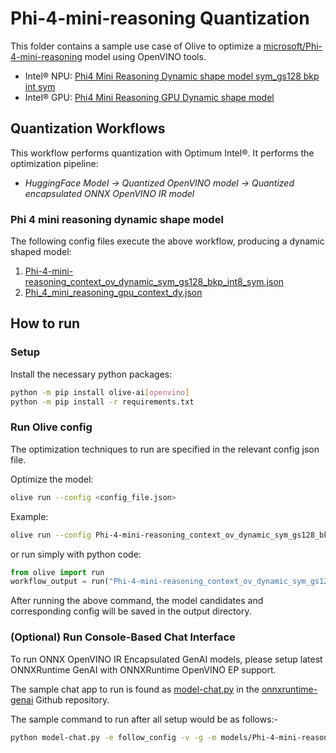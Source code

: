 # Phi-4-mini-reasoning Quantization

This folder contains a sample use case of Olive to optimize a [microsoft/Phi-4-mini-reasoning](https://huggingface.co/microsoft/Phi-4-mini-reasoning) model using OpenVINO tools.

- Intel® NPU: [Phi4 Mini Reasoning Dynamic shape model sym_gs128 bkp int sym](#dynamic-shape-model-sym-gs128-bkp-int8-sym)
- Intel® GPU: [Phi4 Mini Reasoning GPU Dynamic shape model ](#Phi_4_mini_reasoning_gpu_context_dy)

## Quantization Workflows

This workflow performs quantization with Optimum Intel®. It performs the optimization pipeline:

- *HuggingFace Model -> Quantized OpenVINO model -> Quantized encapsulated ONNX OpenVINO IR model*

### Phi 4 mini reasoning dynamic shape model

The following config files execute the above workflow, producing a dynamic shaped model:

1. [Phi-4-mini-reasoning_context_ov_dynamic_sym_gs128_bkp_int8_sym.json](Phi-4-mini-reasoning_context_ov_dynamic_sym_gs128_bkp_int8_sym.json)
2. [Phi_4_mini_reasoning_gpu_context_dy.json](Phi_4_mini_reasoning_gpu_context_dy.json)

## How to run

### Setup

Install the necessary python packages:

```bash
python -m pip install olive-ai[openvino]
python -m pip install -r requirements.txt
```

### Run Olive config

The optimization techniques to run are specified in the relevant config json file.

Optimize the model:

```bash
olive run --config <config_file.json>
```

Example:

```bash
olive run --config Phi-4-mini-reasoning_context_ov_dynamic_sym_gs128_bkp_int8_sym.json
```

or run simply with python code:

```python
from olive import run
workflow_output = run("Phi-4-mini-reasoning_context_ov_dynamic_sym_gs128_bkp_int8_sym.json")
```

After running the above command, the model candidates and corresponding config will be saved in the output directory.

### (Optional) Run Console-Based Chat Interface

To run ONNX OpenVINO IR Encapsulated GenAI models, please setup latest ONNXRuntime GenAI with ONNXRuntime OpenVINO EP support.

The sample chat app to run is found as [model-chat.py](https://github.com/microsoft/onnxruntime-genai/blob/main/examples/python/model-chat.py) in the [onnxruntime-genai](https://github.com/microsoft/onnxruntime-genai/) Github repository.

The sample command to run after all setup would be as follows:-

```bash
python model-chat.py -e follow_config -v -g -m models/Phi-4-mini-reasoning_context_ov_dynamic_sym_gs128_bkp_int8_sym/model/
```
